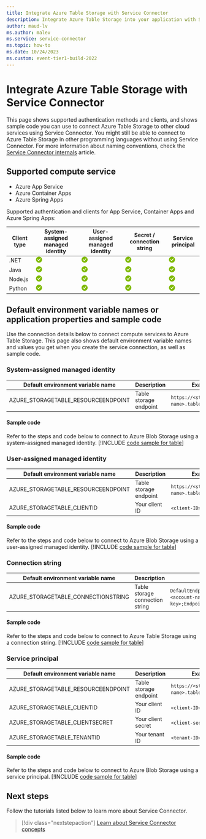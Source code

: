 ```yaml
---
title: Integrate Azure Table Storage with Service Connector
description: Integrate Azure Table Storage into your application with Service Connector
author: maud-lv
ms.author: malev
ms.service: service-connector
ms.topic: how-to
ms.date: 10/24/2023
ms.custom: event-tier1-build-2022
---
```


# Integrate Azure Table Storage with Service Connector

This page shows supported authentication methods and clients, and shows sample code you can use to connect Azure Table Storage to other cloud services using Service Connector. You might still be able to connect to Azure Table Storage in other programming languages without using Service Connector. For more information about naming conventions, check the [Service Connector internals](concept-service-connector-internals.md#configuration-naming-convention) article.

## Supported compute service

- Azure App Service
- Azure Container Apps
- Azure Spring Apps

Supported authentication and clients for App Service, Container Apps and Azure Spring Apps:

| Client type | System-assigned managed identity | User-assigned managed identity | Secret / connection string           | Service principal |
|-------------|----------------------------------|--------------------------------|--------------------------------------|-------------------|
| .NET        |![yes icon](./media/green-check.png)|![yes icon](./media/green-check.png)| ![yes icon](./media/green-check.png) |![yes icon](./media/green-check.png)|
| Java        |![yes icon](./media/green-check.png)|![yes icon](./media/green-check.png)| ![yes icon](./media/green-check.png) |![yes icon](./media/green-check.png)|
| Node.js     |![yes icon](./media/green-check.png)|![yes icon](./media/green-check.png)| ![yes icon](./media/green-check.png) |![yes icon](./media/green-check.png)|
| Python      |![yes icon](./media/green-check.png)|![yes icon](./media/green-check.png)| ![yes icon](./media/green-check.png) |![yes icon](./media/green-check.png)|

## Default environment variable names or application properties and sample code

Use the connection details below to connect compute services to Azure Table Storage. This page also shows default environment variable names and values you get when you create the service connection, as well as sample code.

### System-assigned managed identity

| Default environment variable name   | Description            | Example value                                            |
|-------------------------------------|------------------------|----------------------------------------------------------|
| AZURE_STORAGETABLE_RESOURCEENDPOINT | Table storage endpoint | `https://<storage-account-name>.table.core.windows.net/` |

#### Sample code

Refer to the steps and code below to connect to Azure Blob Storage using a system-assigned managed identity.
[!INCLUDE [code sample for table](./includes/code-table-me-id.md)]

### User-assigned managed identity

| Default environment variable name   | Description            | Example value                                            |
|-------------------------------------|------------------------|----------------------------------------------------------|
| AZURE_STORAGETABLE_RESOURCEENDPOINT | Table storage endpoint | `https://<storage-account-name>.table.core.windows.net/` |
| AZURE_STORAGETABLE_CLIENTID         | Your client ID         | `<client-ID>`                                            |

#### Sample code

Refer to the steps and code below to connect to Azure Blob Storage using a user-assigned managed identity.
[!INCLUDE [code sample for table](./includes/code-table-me-id.md)]

### Connection string

| Default environment variable name   | Description                     | Example value                                                                                                        |
|-------------------------------------|---------------------------------|----------------------------------------------------------------------------------------------------------------------|
| AZURE_STORAGETABLE_CONNECTIONSTRING | Table storage connection string | `DefaultEndpointsProtocol=https;AccountName=<account-name>;AccountKey=<account-key>;EndpointSuffix=core.windows.net` |

#### Sample code

Refer to the steps and code below to connect to Azure Table Storage using a connection string.
[!INCLUDE [code sample for table](./includes/code-table-secret.md)]

### Service principal

| Default environment variable name   | Description            | Example value                                            |
|-------------------------------------|------------------------|----------------------------------------------------------|
| AZURE_STORAGETABLE_RESOURCEENDPOINT | Table storage endpoint | `https://<storage-account-name>.table.core.windows.net/` |
| AZURE_STORAGETABLE_CLIENTID         | Your client ID         | `<client-ID>`                                            |
| AZURE_STORAGETABLE_CLIENTSECRET     | Your client secret     | `<client-secret>`                                        |
| AZURE_STORAGETABLE_TENANTID         | Your tenant ID         | `<tenant-ID>`                                            |

#### Sample code

Refer to the steps and code below to connect to Azure Blob Storage using a service principal.
[!INCLUDE [code sample for table](./includes/code-table-me-id.md)]

## Next steps

Follow the tutorials listed below to learn more about Service Connector.

> [!div class="nextstepaction"]
> [Learn about Service Connector concepts](./concept-service-connector-internals.md)
